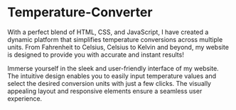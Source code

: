 # Temperature-Converter
With a perfect blend of HTML, CSS, and JavaScript, I have created a dynamic platform that simplifies temperature conversions across multiple units. From  Fahrenheit to Celsius, Celsius to Kelvin and beyond, my website is designed to provide you with accurate and instant results! 

 Immerse yourself in the sleek and user-friendly interface of my website. The intuitive design enables you to easily input temperature values and select the desired conversion units with just a few clicks. The visually appealing layout and responsive elements ensure a seamless user experience. 
